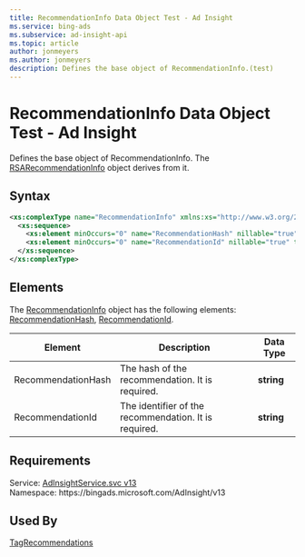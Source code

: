 ```yaml
---
title: RecommendationInfo Data Object Test - Ad Insight
ms.service: bing-ads
ms.subservice: ad-insight-api
ms.topic: article
author: jonmeyers
ms.author: jonmeyers
description: Defines the base object of RecommendationInfo.(test)
---
```

# RecommendationInfo Data Object Test - Ad Insight
Defines the base object of RecommendationInfo. The [RSARecommendationInfo](rsarecommendationinfo.md) object derives from it.  

## Syntax
```xml
<xs:complexType name="RecommendationInfo" xmlns:xs="http://www.w3.org/2001/XMLSchema">
  <xs:sequence>
    <xs:element minOccurs="0" name="RecommendationHash" nillable="true" type="xs:string" />
    <xs:element minOccurs="0" name="RecommendationId" nillable="true" type="xs:string" />
  </xs:sequence>
</xs:complexType>
```

## <a name="elements"></a>Elements

The [RecommendationInfo](recommendationinfo.md) object has the following elements: [RecommendationHash](#recommendationhash), [RecommendationId](#recommendationid).

|Element|Description|Data Type|
|-----------|---------------|-------------|
|<a name="recommendationhash"></a>RecommendationHash|The hash of the recommendation. It is required.|**string**|
|<a name="recommendationid"></a>RecommendationId|The identifier of the recommendation. It is required. |**string**|

## Requirements
Service: [AdInsightService.svc v13](https://adinsight.api.bingads.microsoft.com/Api/Advertiser/AdInsight/v13/AdInsightService.svc)  
Namespace: https\://bingads.microsoft.com/AdInsight/v13  

## Used By
[TagRecommendations](tagrecommendations.md)  
